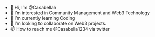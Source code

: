 - 👋 Hi, I’m @Casabellah
- 👀 I’m interested in Community Management and Web3 Technology
- 🌱 I’m currently learning Coding
- 💞️ I’m looking to collaborate on Web3 projects. 
- 📫 How to reach me @Casabella1234 via twitter

<!---
Casabellah/Casabellah is a ✨ special ✨ repository because its `README.md` (this file) appears on your GitHub profile.
You can click the Preview link to take a look at your changes.
--->
